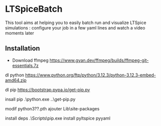 # LTSpiceBatch
This tool aims at helping you to easily batch run and visualize LTSpice simulations : configure your job in a few yaml lines and watch a video moments later

## Installation
- Download ffmpeg
https://www.gyan.dev/ffmpeg/builds/ffmpeg-git-essentials.7z

dl python
https://www.python.org/ftp/python/3.12.3/python-3.12.3-embed-amd64.zip

dl pip
https://bootstrap.pypa.io/get-pip.py

insall pip
.\python.exe ..\get-pip.py

modif python3??.pth
ajouter Lib\site-packages

install deps
.\Scripts\pip.exe install pyltspice pyyaml


